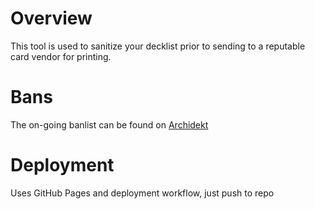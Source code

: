 # Overview

This tool is used to sanitize your decklist prior to sending to a reputable card vendor for printing.

# Bans

The on-going banlist can be found on [Archidekt](https://archidekt.com/decks/7853311/banlist_draft)


# Deployment

Uses GitHub Pages and deployment workflow, just push to repo